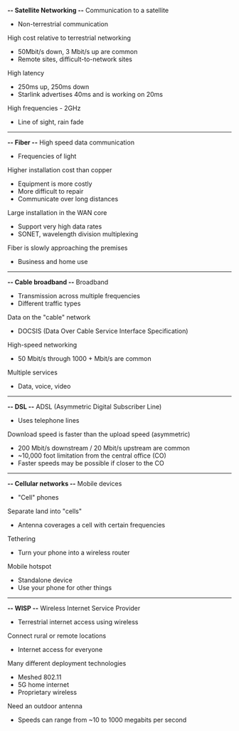 **-- Satellite Networking --**
Communication to a satellite
- Non-terrestrial communication

High cost relative to terrestrial networking
- 50Mbit/s down, 3 Mbit/s up are common
- Remote sites, difficult-to-network sites

High latency
- 250ms up, 250ms down
- Starlink advertises 40ms and is working on 20ms

High frequencies - 2GHz
- Line of sight, rain fade
---
**-- Fiber --**
High speed data communication
- Frequencies of light

Higher installation cost than copper
- Equipment is more costly
- More difficult to repair
- Communicate over long distances

Large installation in the WAN core
- Support very high data rates
- SONET, wavelength division multiplexing

Fiber is slowly approaching the premises
- Business and home use
---
**-- Cable broadband --**
Broadband
- Transmission across multiple frequencies
- Different traffic types

Data on the "cable" network
- DOCSIS (Data Over Cable Service Interface Specification)

High-speed networking
- 50 Mbit/s through 1000 + Mbit/s are common

Multiple services
- Data, voice, video
---
**-- DSL --**
ADSL (Asymmetric Digital Subscriber Line)
- Uses telephone lines

Download speed is faster than the upload speed (asymmetric)
- 200 Mbit/s downstream / 20 Mbit/s upstream are common
- ~10,000 foot limitation from the central office (CO)
- Faster speeds may be possible if closer to the CO
---
**-- Cellular networks --**
Mobile devices
- "Cell" phones

Separate land into "cells"
- Antenna coverages a cell with certain frequencies

Tethering
- Turn your phone into a wireless router

Mobile hotspot
- Standalone device
- Use your phone for other things
---
**-- WISP --**
Wireless Internet Service Provider
- Terrestrial internet access using wireless

Connect rural or remote locations
- Internet access for everyone

Many different deployment technologies
- Meshed 802.11
- 5G home internet
- Proprietary wireless

Need an outdoor antenna
- Speeds can range from ~10 to 1000 megabits per second